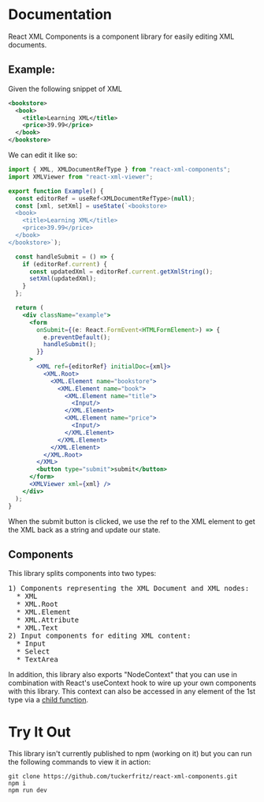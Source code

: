 # Documentation

React XML Components is a component library for easily editing XML documents.

## Example:

Given the following snippet of XML

```xml
<bookstore>
  <book>
    <title>Learning XML</title>
    <price>39.99</price>
  </book>
</bookstore>
```

We can edit it like so:

```jsx
import { XML, XMLDocumentRefType } from "react-xml-components";
import XMLViewer from "react-xml-viewer";

export function Example() {
  const editorRef = useRef<XMLDocumentRefType>(null);
  const [xml, setXml] = useState(`<bookstore>
  <book>
    <title>Learning XML</title>
    <price>39.99</price>
  </book>
</bookstore>`);

  const handleSubmit = () => {
    if (editorRef.current) {
      const updatedXml = editorRef.current.getXmlString();
      setXml(updatedXml);
    }
  };

  return (
    <div className="example">
      <form
        onSubmit={(e: React.FormEvent<HTMLFormElement>) => {
          e.preventDefault();
          handleSubmit();
        }}
      >
        <XML ref={editorRef} initialDoc={xml}>
          <XML.Root>
            <XML.Element name="bookstore">
              <XML.Element name="book">
                <XML.Element name="title">
                  <Input/>
                </XML.Element>
                <XML.Element name="price">
                  <Input/>
                </XML.Element>
              </XML.Element>
            </XML.Element>
          </XML.Root>
        </XML>
        <button type="submit">submit</button>
      </form>
      <XMLViewer xml={xml} />
    </div>
  );
}
```

When the submit button is clicked, we use the ref to the XML element to get the XML back as a string and update our state.

## Components

This library splits components into two types:

<pre>
1) Components representing the XML Document and XML nodes:
  * XML
  * XML.Root
  * XML.Element
  * XML.Attribute
  * XML.Text
2) Input components for editing XML content:
  * Input
  * Select
  * TextArea
</pre>

In addition, this library also exports "NodeContext" that you can use in combination with React's useContext hook to wire up your own components with this library. This context can also be accessed in any element of the 1st type via a [child function](https://www.codedaily.io/tutorials/Using-Functions-as-Children-and-Render-Props-in-React-Components).

# Try It Out

This library isn't currently published to npm (working on it) but you can run the following commands to view it in action:

```
git clone https://github.com/tuckerfritz/react-xml-components.git
npm i
npm run dev
```
